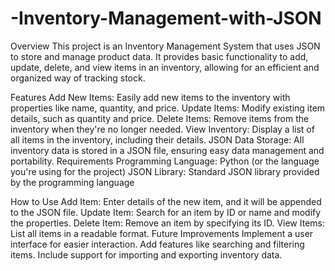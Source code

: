 # -Inventory-Management-with-JSON
Overview
This project is an Inventory Management System that uses JSON to store and manage product data. It provides basic functionality to add, update, delete, and view items in an inventory, allowing for an efficient and organized way of tracking stock.

Features
Add New Items: Easily add new items to the inventory with properties like name, quantity, and price.
Update Items: Modify existing item details, such as quantity and price.
Delete Items: Remove items from the inventory when they're no longer needed.
View Inventory: Display a list of all items in the inventory, including their details.
JSON Data Storage: All inventory data is stored in a JSON file, ensuring easy data management and portability.
Requirements
Programming Language: Python (or the language you're using for the project)
JSON Library: Standard JSON library provided by the programming language

How to Use
Add Item: Enter details of the new item, and it will be appended to the JSON file.
Update Item: Search for an item by ID or name and modify the properties.
Delete Item: Remove an item by specifying its ID.
View Items: List all items in a readable format.
Future Improvements
Implement a user interface for easier interaction.
Add features like searching and filtering items.
Include support for importing and exporting inventory data.
